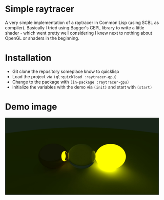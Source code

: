 # Simple raytracer

A very simple implementation of a raytracer in Common Lisp (using SCBL as compiler). Basically I tried using Bagger's CEPL library to write a little shader - which went pretty well considering I knew next to nothing about OpenGL or shaders in the beginning.

# Installation

 - Git clone the repository someplace know to quicklisp
 - Load the project via `(ql:quickload :raytracer-gpu)`
 - Change to the package with `(in-package :raytracer-gpu)`
 - initialize the variables with the demo via `(init)` and start with `(start)`

# Demo image
![Demo image](https://github.com/NobodysHero/Raytracer/blob/master/example.jpg?raw=true)

